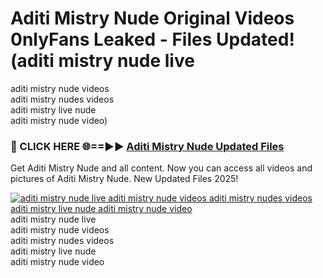# Aditi Mistry Nude Original Videos 0nlyFans Leaked - Files Updated! (aditi mistry nude live<br>
aditi mistry nude videos<br>
aditi mistry nudes videos<br>
aditi mistry live nude<br>
aditi mistry nude video)

<h3>🔴 CLICK HERE 🌐==►► <a href="https://tinyurl.com/2p9ay9w9" rel="nofollow">Aditi Mistry Nude Updated Files</a></h3>

Get Aditi Mistry Nude and all content. Now you can access all videos and pictures of Aditi Mistry Nude. New Updated Files 2025!

[![aditi mistry nude live<br>
aditi mistry nude videos<br>
aditi mistry nudes videos<br>
aditi mistry live nude<br>
aditi mistry nude video](https://i.imgur.com/KQgVmj3.gif)](https://tinyurl.com/2p9ay9w9)
aditi mistry nude live<br>
aditi mistry nude videos<br>
aditi mistry nudes videos<br>
aditi mistry live nude<br>
aditi mistry nude video